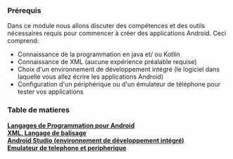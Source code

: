 ### Prérequis

Dans ce module nous allons discuter des  compétences et  des outils nécessaires requis  pour commencer  à créer des applications Android. Ceci comprend:

- Connaissance de la programmation en java et/ ou Kotlin 
- Connaissance de XML (aucune expérience préalable requise)
- Choix d'un environnement de développement intégré (le logiciel dans laquelle vous allez écrire les applications Android)
- Configuration d'un périphérique ou d'un émulateur de téléphone pour tester vos  applications

### Table de matieres

**[Langages de Programmation pour Android]()**<br>
**[XML, Langage de balisage]()**<br>
**[Android Studio (environnement de développement intégré)]()**<br>
**[Emulateur  de telephone et peripherique]()**<br>



